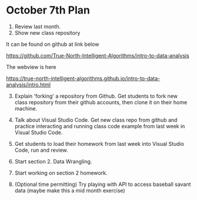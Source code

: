 # October 7th Plan

1.  Review last month.
2.  Show new class repository 

It can be found on github at link below

https://github.com/True-North-Intelligent-Algorithms/intro-to-data-analysis

The webview is here 

https://true-north-intelligent-algorithms.github.io/intro-to-data-analysis/intro.html


3.  Explain 'forking' a repository from Github.  Get students to fork new class repository from their github accounts, then clone it on their home machine. 

4.  Talk about Visual Studio Code.  Get new class repo from github and practice interacting and running class code example from last week in Visual Studio Code. 

5.  Get students to load their homework from last week into Visual Studio Code, run and review. 

6.  Start section 2.  Data Wrangling.

7.  Start working on section 2 homework.

8.  (Optional time permitting)  Try playing with API to access baseball savant data (maybe make this a mid month exercise)